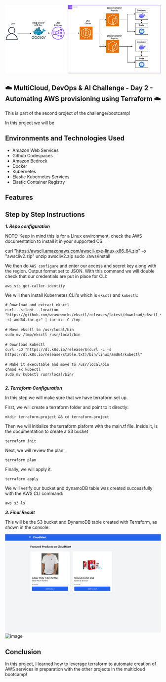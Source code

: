 <p align="center">
  <img src="assets/diagram.png" 
</p>
  
## ☁️ MultiCloud, DevOps & AI Challenge - Day 2 - Automating AWS provisioning using Terraform  ☁️

This is part of the second project of the challenge/bootcamp! 

In this project we will be 


<h2>Environments and Technologies Used</h2>

  - Amazon Web Services
  - Github Codespaces
  - Amazon Bedrock
  - Docker
  - Kubernetes
  - Elastic Kubernetes Services
  - Elastic Container Registry

  
  
<h2>Features</h2>  





<h2>Step by Step Instructions</h2>

***1. Repo configuration***


NOTE: Keep in mind this is for a Linux environment, check the AWS documentation to install it in your supported OS.


   curl "https://awscli.amazonaws.com/awscli-exe-linux-x86_64.zip" -o "awscliv2.zip"
unzip awscliv2.zip
sudo ./aws/install


We then do `AWS configure` and enter our access and secret key along with the region. Output format set to JSON. With this command we will double check that our credentials are put in place for CLI:

```
aws sts get-caller-identity
```

We will then install Kubernetes CLI's which is `eksctl` and `kubectl`:

```
# Download and extract eksctl
curl --silent --location "https://github.com/weaveworks/eksctl/releases/latest/download/eksctl_$(uname -s)_amd64.tar.gz" | tar xz -C /tmp

# Move eksctl to /usr/local/bin
sudo mv /tmp/eksctl /usr/local/bin

# Download kubectl
curl -LO "https://dl.k8s.io/release/$(curl -L -s https://dl.k8s.io/release/stable.txt)/bin/linux/amd64/kubectl"

# Make it executable and move to /usr/local/bin
chmod +x kubectl
sudo mv kubectl /usr/local/bin/
```

```

```


***2. Terraform Configuration***

In this step we will make sure that we have terraform set up.

First, we will create a terraform folder and point to it directly:

```
mkdir terraform-project && cd terraform-project
```

Then we will initialize the terraform plaform with the main.tf file. Inside it, is the documentation to create a S3 bucket

```
terraform init
```

Next, we will review the plan:

```
terraform plan
```

Finally, we will apply it.

```
terraform apply
```

We will verify our bucket and dynamoDB table was created successfully with the AWS CLI command:

```
aws s3 ls

```

***3. Final Result***

This will be the S3 bucket and DynamoDB table created with Terraform, as shown in the console:

![image](/assets/image1.png)
![image](/assets/image2.png)

<h2>Conclusion</h2>

In this project, I learned how to leverage terraform to automate creation of AWS services in preparation with the other projects in the multicloud bootcamp!
